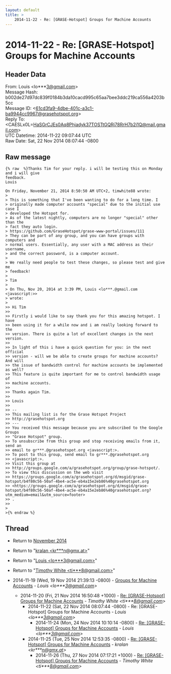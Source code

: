 ```yaml
---
layout: default
title: >
    2014-11-22 - Re: [GRASE-Hotspot] Groups for Machine Accounts
---
```


# 2014-11-22 - Re: [GRASE-Hotspot] Groups for Machine Accounts

## Header Data

From: Louis \<lo***3@gmail.com\><br>
Message Hash: b002de27d97dc839f0184b3da10cacd995c65aa7bee3ddc219ca556a4203b5cc<br>
Message ID: \<61cd3fa9-4dbe-401c-a3c1-ba9944cc9967@grasehotspot.org\><br>
Reply To: \<CAESLx0L=HaSGrCJEs0Aq8Phjadyk37TOSTtGQRj78RrH7b2i1Q@mail.gmail.com\><br>
UTC Datetime: 2014-11-22 09:07:44 UTC<br>
Raw Date: Sat, 22 Nov 2014 08:07:44 -0800<br>

## Raw message

```
{% raw  %}Thanks Tim for your reply. i will be testing this on Monday and i will give 
feedback.
Louis

On Friday, November 21, 2014 8:50:50 AM UTC+2, timwhite88 wrote:
>
> This is something that I've been wanting to do for a long time. I 
> originally made computer accounts "special" due to the initial use case I 
> developed the Hotspot for. 
> As of the latest nightly, computers are no longer "special" other than the 
> fact they auto login. 
> https://github.com/GraseHotspot/grase-www-portal/issues/111
> They can be part of any group, and you can have groups with computers and 
> normal users. Essentially, any user with a MAC address as their username, 
> and the correct password, is a computer account.
>
> We really need people to test these changes, so please test and give me 
> feedback!
>
> Tim
>
> On Thu, Nov 20, 2014 at 3:39 PM, Louis <lo***.@gmail.com <javascript:>> 
> wrote:
>
>> Hi Tim
>>
>> Firstly i would like to say thank you for this amazing hotspot. I have 
>> been using it for a while now and i am really looking forward to the 
>> version. There is quite a lot of excellent changes in the next version. 
>>
>> In light of this i have a quick question for you: in the next official 
>> version - will we be able to create groups for machine accounts? And will 
>> the issue of bandwidth control for machine accounts be implemented as well? 
>> This feature is quite important for me to control bandwidth usage of 
>> machine accounts.
>>
>> Thanks again Tim.
>>
>> Louis
>>
>> -- 
>> This mailing list is for the Grase Hotspot Project 
>> http://grasehotspot.org
>> --- 
>> You received this message because you are subscribed to the Google Groups 
>> "Grase Hotspot" group.
>> To unsubscribe from this group and stop receiving emails from it, send an 
>> email to gr***.@grasehotspot.org <javascript:>.
>> To post to this group, send email to gr***.@grasehotspot.org 
>> <javascript:>.
>> Visit this group at 
>> http://groups.google.com/a/grasehotspot.org/group/grase-hotspot/.
>> To view this discussion on the web visit 
>> https://groups.google.com/a/grasehotspot.org/d/msgid/grase-hotspot/b4f80c56-50af-4be4-ac5e-eb4a15e2eb86%40grasehotspot.org 
>> <https://groups.google.com/a/grasehotspot.org/d/msgid/grase-hotspot/b4f80c56-50af-4be4-ac5e-eb4a15e2eb86%40grasehotspot.org?utm_medium=email&utm_source=footer>
>> .
>>
>
>{% endraw %}
```

## Thread

+ Return to [November 2014](/archive/2014/11)

+ Return to "[kralan <kr***n<span>@</span>gmx.at>](/authors/kr___n_at_gmx_at)"
+ Return to "[Louis <lo***3<span>@</span>gmail.com>](/authors/lo___3_at_gmail_com)"
+ Return to "[Timothy White <ti***8<span>@</span>gmail.com>](/authors/ti___8_at_gmail_com)"

+ 2014-11-19 (Wed, 19 Nov 2014 21:39:13 -0800) - [Groups for Machine Accounts](/archive/2014/11/87f48857135162b5783db7bc220dc538e1f7827cc943d8b668a174739493ddd7) - _Louis \<lo***3@gmail.com\>_
  + 2014-11-20 (Fri, 21 Nov 2014 16:50:48 +1000) - [Re: [GRASE-Hotspot] Groups for Machine Accounts](/archive/2014/11/5bbbf70f85c31d2b233a53bc0858f909e869a2a70308dba2736066f11df3aefe) - _Timothy White \<ti***8@gmail.com\>_
    + 2014-11-22 (Sat, 22 Nov 2014 08:07:44 -0800) - Re: [GRASE-Hotspot] Groups for Machine Accounts - _Louis \<lo***3@gmail.com\>_
      + 2014-11-24 (Mon, 24 Nov 2014 10:10:14 -0800) - [Re: [GRASE-Hotspot] Groups for Machine Accounts](/archive/2014/11/86f9a736859163d753729e0a313ba58eb464bb144615869afb9df809ec04ffee) - _Louis \<lo***3@gmail.com\>_
    + 2014-11-25 (Tue, 25 Nov 2014 12:53:35 -0800) - [Re: [GRASE-Hotspot] Groups for Machine Accounts](/archive/2014/11/014724b3da555a971bc1127dae047f69d77205bd06d5853284cf9db7004fa335) - _kralan \<kr***n@gmx.at\>_
      + 2014-11-26 (Thu, 27 Nov 2014 07:17:21 +1000) - [Re: [GRASE-Hotspot] Groups for Machine Accounts](/archive/2014/11/9a5e4bd8eeed24c755552b07480d31071b66cf4c502d96dbc46ad47b5ea816d5) - _Timothy White \<ti***8@gmail.com\>_

